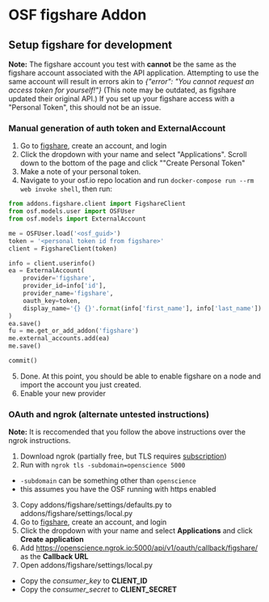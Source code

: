 # OSF figshare Addon

## Setup figshare for development

**Note:** The figshare account you test with **cannot** be the same as the figshare account
associated with the API application. Attempting to use the same account will result in errors
akin to *{"error": "You cannot request an access token for yourself!"}* (This note may be outdated,
as figshare updated their original API.) If you set up your figshare access with a "Personal Token", this should not be an issue.


### Manual generation of auth token and ExternalAccount

1. Go to [figshare](http://figshare.com), create an account, and login
2. Click the dropdown with your name and select "Applications". Scroll down to the bottom of the page and click ""Create Personal Token"
3. Make a note of your personal token.
4. Navigate to your osf.io repo location and run `docker-compose run --rm web invoke shell`, then run:
```python
from addons.figshare.client import FigshareClient
from osf.models.user import OSFUser
from osf.models import ExternalAccount

me = OSFUser.load('<osf_guid>')
token = '<personal token id from figshare>'
client = FigshareClient(token)

info = client.userinfo()
ea = ExternalAccount(
    provider='figshare',
    provider_id=info['id'],
    provider_name='figshare',
    oauth_key=token,
    display_name='{} {}'.format(info['first_name'], info['last_name'])
)
ea.save()
fu = me.get_or_add_addon('figshare')
me.external_accounts.add(ea)
me.save()

commit()
```
5. Done. At this point, you should be able to enable figshare on a node and import the account you just created.
6. Enable your new provider


### OAuth and ngrok (alternate untested instructions)
**Note:** It is reccomended that you follow the above instructions over the ngrok instructions.

1. Download ngrok (partially free, but TLS requires [subscription](https://ngrok.com/product#pricing))
2. Run with `ngrok tls -subdomain=openscience 5000`
  * `-subdomain` can be something other than `openscience`
  * this assumes you have the OSF running with https enabled
3. Copy addons/figshare/settings/defaults.py to addons/figshare/settings/local.py
4. Go to [figshare](http://figshare.com), create an account, and login
5. Click the dropdown with your name and select **Applications** and click **Create application**
6. Add https://openscience.ngrok.io:5000/api/v1/oauth/callback/figshare/ as the **Callback URL**
7. Open addons/figshare/settings/local.py
  * Copy the *consumer_key* to **CLIENT_ID**
  * Copy the *consumer_secret* to **CLIENT_SECRET**
